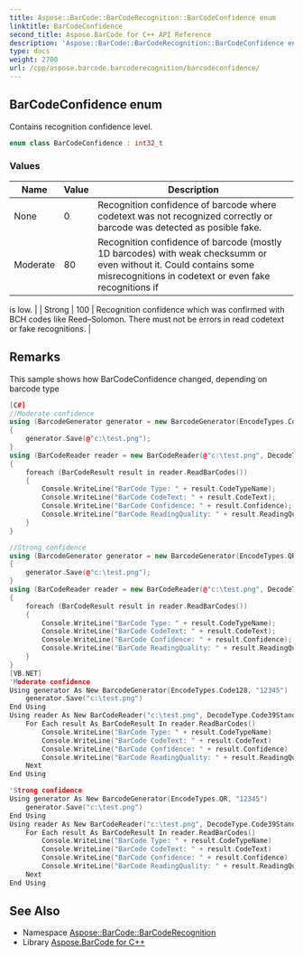 ```yaml
---
title: Aspose::BarCode::BarCodeRecognition::BarCodeConfidence enum
linktitle: BarCodeConfidence
second_title: Aspose.BarCode for C++ API Reference
description: 'Aspose::BarCode::BarCodeRecognition::BarCodeConfidence enum. Contains recognition confidence level in C++.'
type: docs
weight: 2700
url: /cpp/aspose.barcode.barcoderecognition/barcodeconfidence/
---
```

## BarCodeConfidence enum


Contains recognition confidence level.

```cpp
enum class BarCodeConfidence : int32_t
```

### Values

| Name | Value | Description |
| --- | --- | --- |
| None | 0 | Recognition confidence of barcode where codetext was not recognized correctly or barcode was detected as posible fake. |
| Moderate | 80 | Recognition confidence of barcode (mostly 1D barcodes) with weak checksumm or even without it. Could contains some misrecognitions in codetext or even fake recognitions if 

is low. |
| Strong | 100 | Recognition confidence which was confirmed with BCH codes like Reed–Solomon. There must not be errors in read codetext or fake recognitions. |

## Remarks


This sample shows how BarCodeConfidence changed, depending on barcode type 
```cpp
[C#]
//Moderate confidence
using (BarcodeGenerator generator = new BarcodeGenerator(EncodeTypes.Code128, "12345"))
{
    generator.Save(@"c:\test.png");
}
using (BarCodeReader reader = new BarCodeReader(@"c:\test.png", DecodeType.Code39Standard, DecodeType.Code128))
{
    foreach (BarCodeResult result in reader.ReadBarCodes())
    {
        Console.WriteLine("BarCode Type: " + result.CodeTypeName);
        Console.WriteLine("BarCode CodeText: " + result.CodeText);
        Console.WriteLine("BarCode Confidence: " + result.Confidence);
        Console.WriteLine("BarCode ReadingQuality: " + result.ReadingQuality);
    }
}

//Strong confidence
using (BarcodeGenerator generator = new BarcodeGenerator(EncodeTypes.QR, "12345"))
{
    generator.Save(@"c:\test.png");
}
using (BarCodeReader reader = new BarCodeReader(@"c:\test.png", DecodeType.Code39Standard, DecodeType.QR))
{
    foreach (BarCodeResult result in reader.ReadBarCodes())
    {
        Console.WriteLine("BarCode Type: " + result.CodeTypeName);
        Console.WriteLine("BarCode CodeText: " + result.CodeText);
        Console.WriteLine("BarCode Confidence: " + result.Confidence);
        Console.WriteLine("BarCode ReadingQuality: " + result.ReadingQuality);
    }
}
[VB.NET]
'Moderate confidence
Using generator As New BarcodeGenerator(EncodeTypes.Code128, "12345")
    generator.Save("c:\test.png")
End Using
Using reader As New BarCodeReader("c:\test.png", DecodeType.Code39Standard, DecodeType.Code128)
    For Each result As BarCodeResult In reader.ReadBarCodes()
        Console.WriteLine("BarCode Type: " + result.CodeTypeName)
        Console.WriteLine("BarCode CodeText: " + result.CodeText)
        Console.WriteLine("BarCode Confidence: " + result.Confidence)
        Console.WriteLine("BarCode ReadingQuality: " + result.ReadingQuality)
    Next
End Using

'Strong confidence
Using generator As New BarcodeGenerator(EncodeTypes.QR, "12345")
    generator.Save("c:\test.png")
End Using
Using reader As New BarCodeReader("c:\test.png", DecodeType.Code39Standard, DecodeType.QR)
    For Each result As BarCodeResult In reader.ReadBarCodes()
        Console.WriteLine("BarCode Type: " + result.CodeTypeName)
        Console.WriteLine("BarCode CodeText: " + result.CodeText)
        Console.WriteLine("BarCode Confidence: " + result.Confidence)
        Console.WriteLine("BarCode ReadingQuality: " + result.ReadingQuality)
    Next
End Using
```

## See Also

* Namespace [Aspose::BarCode::BarCodeRecognition](../)
* Library [Aspose.BarCode for C++](../../)
